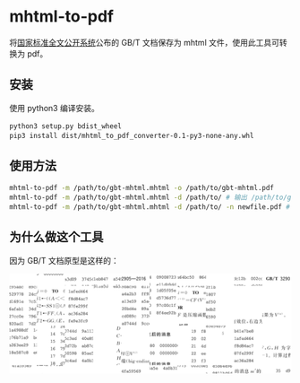 # mhtml-to-pdf

将[国家标准全文公开系统](https://openstd.samr.gov.cn/bzgk/gb/index)公布的 GB/T 文档保存为 mhtml 文件，使用此工具可转换为 pdf。

## 安装

使用 python3 编译安装。

```bash
python3 setup.py bdist_wheel
pip3 install dist/mhtml_to_pdf_converter-0.1-py3-none-any.whl
```

## 使用方法

```bash
mhtml-to-pdf -m /path/to/gbt-mhtml.mhtml -o /path/to/gbt-mhtml.pdf
mhtml-to-pdf -m /path/to/gbt-mhtml.mhtml -d /path/to/ # 输出 /path/to/gbt-mhtml.pdf
mhtml-to-pdf -m /path/to/gbt-mhtml.mhtml -d /path/to/ -n newfile.pdf # 输出 /path/to/newfile.pdf
```

## 为什么做这个工具

因为 GB/T 文档原型是这样的：

![gbt-mhtml](./resources/prototype.png)
